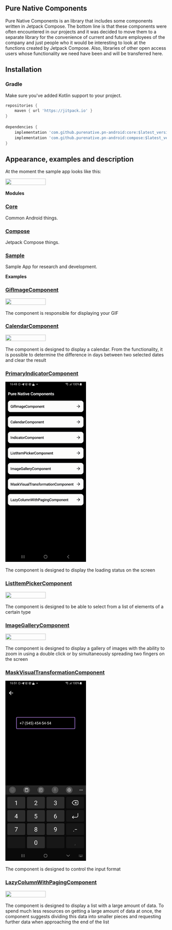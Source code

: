## Pure Native Components
Pure Native Components is an library that includes some components written in Jetpack Compose.
The bottom line is that these components were often encountered in our projects and it was decided to move them to a separate library 
for the convenience of current and future employees of the company and just people who it would be interesting to look at the functions created by Jetpack Compose.
Also, libraries of other open access users whose functionality we need have been and will be transferred here.

## Installation

### Gradle

Make sure you've added Kotlin support to your project.

```gradle
repositories {
    maven { url 'https://jitpack.io' }
}

dependencies {
    implementation 'com.github.purenative.pn-android:core:$latest_version'
    implementation 'com.github.purenative.pn-android:compose:$latest_version'
}
```

## Appearance, examples and description
At the moment the sample app looks like this:

<img src="readme_pictures/all.gif" width="50%" height="30%" />

<strong>Modules</strong>
### [Core](./core/)
Common Android things.
### [Compose](./compose/)
Jetpack Compose things.
### [Sample](./sample/)
Sample App for research and development.

<strong>Examples</strong>
### [GifImageComponent](./sample/src/main/java/pn/android/gif_image_example/GifImageScreen.kt)
<img src="readme_pictures/gif_image_example.gif" width="50%" height="30%" />

The component is responsible for displaying your GIF
### [CalendarComponent](./sample/src/main/java/pn/android/calendar_example/CalendarScreen.kt)
<img src="readme_pictures/calendar_example.gif" width="50%" height="30%" />

The component is designed to display a calendar. From the functionality, it is possible to determine the difference in days between two selected dates and clear the result
### [PrimaryIndicatorComponent](./sample/src/main/java/pn/android/primary_indicator_example/PrimaryIndicatorScreen.kt)
<img src="readme_pictures/indicator_example.gif" width="50%" height="30%" />

The component is designed to display the loading status on the screen
### [ListItemPickerComponent](./sample/src/main/java/pn/android/list_item_picker_example/ListItemPickerScreen.kt)
<img src="readme_pictures/list_item_picker_example.gif" width="50%" height="30%" />

The component is designed to be able to select from a list of elements of a certain type
### [ImageGalleryComponent](./sample/src/main/java/pn/android/image_gallery_example/ImageGalleryScreen.kt)
<img src="readme_pictures/image_gallery_example.gif" width="50%" height="30%" />

The component is designed to display a gallery of images with the ability to zoom in using a double click or by simultaneously spreading two fingers on the screen
### [MaskVisualTransformationComponent](./sample/src/main/java/pn/android/mask_visual_transformation_example/MaskVisualTransformationScreen.kt)
<img src="readme_pictures/mask_visual_transformation_example.png" alt="MaskVisualTransformationComponent" width="50%" height="20%">

The component is designed to control the input format
### [LazyColumnWithPagingComponent](./sample/src/main/java/pn/android/lazy_column_with_paging/LazyColumnWithPagingScreen.kt)
<img src="readme_pictures/lazy_column_with_paging_example.gif" width="50%" height="30%" />


The component is designed to display a list with a large amount of data. 
To spend much less resources on getting a large amount of data at once,
the component suggests dividing this data into smaller pieces and requesting further data when approaching the end of the list
